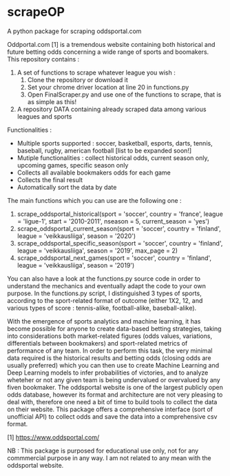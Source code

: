 # scrapeOP
A python package for scraping oddsportal.com

Oddportal.com [1] is a tremendous website containing both historical and future betting odds concerning a wide range of sports and boomakers. <br />
This repository contains : <br /> 
1. A set of functions to scrape whatever league you wish : 
    1. Clone the repository or download it 
    2. Set your chrome driver location at line 20 in functions.py
    2. Open FinalScraper.py and use one of the functions to scrape, that is as simple as this!
2. A repository DATA containing already scraped data among various leagues and sports

Functionalities :
- Multiple sports supported : soccer, basketball, esports, darts, tennis, baseball, rugby, american football [list to be expanded soon!]
- Mutiple functionalities : collect historical odds, current season only, upcoming games, specific season only
- Collects all available bookmakers odds for each game
- Collects the final result
- Automatically sort the data by date <br />

The main functions which you can use are the following one : 
1. scrape_oddsportal_historical(sport = 'soccer', country = 'france', league = 'ligue-1', start = '2010-2011', nseason = 5, current_season = 'yes')
2. scrape_oddsportal_current_season(sport = 'soccer', country = 'finland', league = 'veikkausliiga', season = '2020')
3. scrape_oddsportal_specific_season(sport = 'soccer', country = 'finland', league = 'veikkausliiga', season = '2019', max_page = 2)
4. scrape_oddsportal_next_games(sport = 'soccer', country = 'finland', league = 'veikkausliiga', season = '2019') <br />

You can also have a look at the functions.py source code in order to understand the mechanics and eventually adapt the code to your own purpose. In the functions.py script, I distinguished 3 types of sports, according to the sport-related format of outcome (either 1X2, 12, and various types of score : tennis-alike, football-alike, baseball-alike). <br />

With the emergence of sports analytics and machine learning, it has become possible for anyone to create data-based betting strategies, taking into considerations both market-related figures (odds values, variations, differentials between bookmakers) and sport-related metrics of performance of any team. In order to perform this task, the very minimal data required is the historical results and betting odds (closing odds are usually preferred) which you can then use to create Machine Learning and Deep Learning models to infer probabilities of victories, and to analyze wheteher or not any given team is being undervalued or overvalued by any fiven bookmaker. The oddsportal website is one of the largest publicly open odds database, however its format and architecture are not very pleasing to deal with, therefore one need a bit of time to build tools to collect the data on their website. This package offers a comprehensive interface (sort of unofficial API) to collect odds and save the data into a comprehensive csv format. <br />

[1] https://www.oddsportal.com/ <br />

NB : This package is purposed for educational use only, not for any commmercial purpose in any way. I am not related to any mean with the oddsportal website. 


